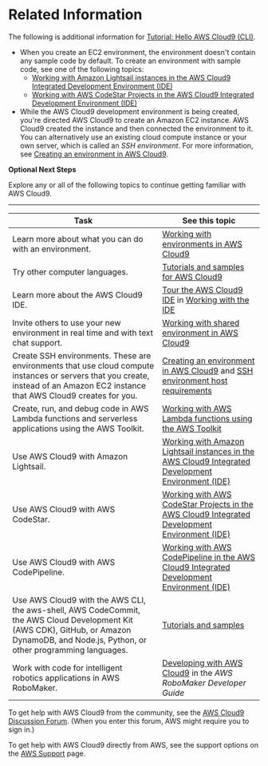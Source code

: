# Related Information<a name="tutorial-final-info-cli"></a>

The following is additional information for [Tutorial: Hello AWS Cloud9 \(CLI\)](tutorial-basic-cli.md)\.
+ When you create an EC2 environment, the environment doesn't contain any sample code by default\. To create an environment with sample code, see one of the following topics:
  +  [Working with Amazon Lightsail instances in the AWS Cloud9 Integrated Development Environment \(IDE\)](lightsail-instances.md) 
  +  [Working with AWS CodeStar Projects in the AWS Cloud9 Integrated Development Environment \(IDE\)](codestar-projects.md) 
+ While the AWS Cloud9 development environment is being created, you're directed AWS Cloud9 to create an Amazon EC2 instance\. AWS Cloud9 created the instance and then connected the environment to it\. You can alternatively use an existing cloud compute instance or your own server, which is called an *SSH environment*\. For more information, see [Creating an environment in AWS Cloud9](create-environment.md)\.

**Optional Next Steps**

Explore any or all of the following topics to continue getting familiar with AWS Cloud9\.


****  

|  **Task**  |  **See this topic**  | 
| --- | --- | 
| Learn more about what you can do with an environment\. | [Working with environments in AWS Cloud9](environments.md) | 
| Try other computer languages\. | [Tutorials and samples for AWS Cloud9](tutorials.md) | 
|  Learn more about the AWS Cloud9 IDE\.  |   [Tour the AWS Cloud9 IDE](tour-ide.md) in [Working with the IDE](ide.md)   | 
|  Invite others to use your new environment in real time and with text chat support\.  |   [Working with shared environment in AWS Cloud9](share-environment.md)   | 
|  Create SSH environments\. These are environments that use cloud compute instances or servers that you create, instead of an Amazon EC2 instance that AWS Cloud9 creates for you\.  |   [Creating an environment in AWS Cloud9](create-environment.md) and [SSH environment host requirements](ssh-settings.md)   | 
|  Create, run, and debug code in AWS Lambda functions and serverless applications using the AWS Toolkit\.  |   [Working with AWS Lambda functions using the AWS Toolkit](lambda-toolkit.md)   | 
|  Use AWS Cloud9 with Amazon Lightsail\.  |   [Working with Amazon Lightsail instances in the AWS Cloud9 Integrated Development Environment \(IDE\)](lightsail-instances.md)   | 
|  Use AWS Cloud9 with AWS CodeStar\.  |   [Working with AWS CodeStar Projects in the AWS Cloud9 Integrated Development Environment \(IDE\)](codestar-projects.md)   | 
|  Use AWS Cloud9 with AWS CodePipeline\.  |   [Working with AWS CodePipeline in the AWS Cloud9 Integrated Development Environment \(IDE\)](codepipeline-repos.md)   | 
|  Use AWS Cloud9 with the AWS CLI, the aws\-shell, AWS CodeCommit, the AWS Cloud Development Kit \(AWS CDK\), GitHub, or Amazon DynamoDB, and Node\.js, Python, or other programming languages\.  |   [Tutorials and samples](tutorials.md)   | 
|  Work with code for intelligent robotics applications in AWS RoboMaker\.  |   [Developing with AWS Cloud9](https://docs.aws.amazon.com/robomaker/latest/dg/cloud9.html) in the *AWS RoboMaker Developer Guide*   | 

To get help with AWS Cloud9 from the community, see the [AWS Cloud9 Discussion Forum](https://forums.aws.amazon.com/forum.jspa?forumID=268)\. \(When you enter this forum, AWS might require you to sign in\.\)

To get help with AWS Cloud9 directly from AWS, see the support options on the [AWS Support](https://aws.amazon.com/premiumsupport) page\.